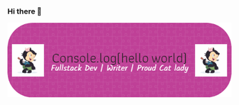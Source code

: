 ### Hi there 👋

<picture>
 <source media="(prefers-color-scheme: dark)" srcset="images\github-header-image-dark.png">
 <source media="(prefers-color-scheme: light)" srcset="images\github-header-image-light.png">
 <img alt="pink banner covered in white " src="images\github-header-image-dark.png">
</picture>

<!--
**ArlCIbe/ArlCIbe** is a ✨ _special_ ✨ repository because its `README.md` (this file) appears on your GitHub profile.

Here are some ideas to get you started:

- 🔭 I’m currently working on ...
- 🌱 I’m currently learning ...
- 👯 I’m looking to collaborate on ...
- 🤔 I’m looking for help with ...
- 💬 Ask me about ...
- 📫 How to reach me: ...
- 😄 Pronouns: ...
- ⚡ Fun fact: ...
-->
